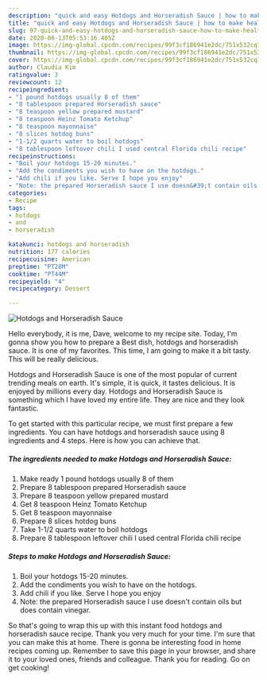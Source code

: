 ```yaml
---
description: "quick and easy Hotdogs and Horseradish Sauce | how to make healthy Hotdogs and Horseradish Sauce"
title: "quick and easy Hotdogs and Horseradish Sauce | how to make healthy Hotdogs and Horseradish Sauce"
slug: 97-quick-and-easy-hotdogs-and-horseradish-sauce-how-to-make-healthy-hotdogs-and-horseradish-sauce
date: 2020-06-13T05:53:16.405Z
image: https://img-global.cpcdn.com/recipes/99f3cf186941e2dc/751x532cq70/hotdogs-and-horseradish-sauce-recipe-main-photo.jpg
thumbnail: https://img-global.cpcdn.com/recipes/99f3cf186941e2dc/751x532cq70/hotdogs-and-horseradish-sauce-recipe-main-photo.jpg
cover: https://img-global.cpcdn.com/recipes/99f3cf186941e2dc/751x532cq70/hotdogs-and-horseradish-sauce-recipe-main-photo.jpg
author: Claudia Kim
ratingvalue: 3
reviewcount: 12
recipeingredient:
- "1 pound hotdogs usually 8 of them"
- "8 tablespoon prepared Horseradish sauce"
- "8 teaspoon yellow prepared mustard"
- "8 teaspoon Heinz Tomato Ketchup"
- "8 teaspoon mayonnaise"
- "8 slices hotdog buns"
- "1-1/2 quarts water to boil hotdogs"
- "8 tablespoon leftover chili I used central Florida chili recipe"
recipeinstructions:
- "Boil your hotdogs 15-20 minutes."
- "Add the condiments you wish to have on the hotdogs."
- "Add chili if you like. Serve I hope you enjoy"
- "Note: the prepared Horseradish sauce I use doesn&#39;t contain oils but does contain vinegar."
categories:
- Recipe
tags:
- hotdogs
- and
- horseradish

katakunci: hotdogs and horseradish 
nutrition: 177 calories
recipecuisine: American
preptime: "PT28M"
cooktime: "PT44M"
recipeyield: "4"
recipecategory: Dessert

---
```



![Hotdogs and Horseradish Sauce](https://img-global.cpcdn.com/recipes/99f3cf186941e2dc/751x532cq70/hotdogs-and-horseradish-sauce-recipe-main-photo.jpg)

Hello everybody, it is me, Dave, welcome to my recipe site. Today, I'm gonna show you how to prepare a Best dish, hotdogs and horseradish sauce. It is one of my favorites. This time, I am going to make it a bit tasty. This will be really delicious.



Hotdogs and Horseradish Sauce is one of the most popular of current trending meals on earth. It's simple, it is quick, it tastes delicious. It is enjoyed by millions every day. Hotdogs and Horseradish Sauce is something which I have loved my entire life. They are nice and they look fantastic.


To get started with this particular recipe, we must first prepare a few ingredients. You can have hotdogs and horseradish sauce using 8 ingredients and 4 steps. Here is how you can achieve that.

<!--inarticleads1-->

##### The ingredients needed to make Hotdogs and Horseradish Sauce:

1. Make ready 1 pound hotdogs usually 8 of them
1. Prepare 8 tablespoon prepared Horseradish sauce
1. Prepare 8 teaspoon yellow prepared mustard
1. Get 8 teaspoon Heinz Tomato Ketchup
1. Get 8 teaspoon mayonnaise
1. Prepare 8 slices hotdog buns
1. Take 1-1/2 quarts water to boil hotdogs
1. Prepare 8 tablespoon leftover chili I used central Florida chili recipe




<!--inarticleads2-->

##### Steps to make Hotdogs and Horseradish Sauce:

1. Boil your hotdogs 15-20 minutes.
1. Add the condiments you wish to have on the hotdogs.
1. Add chili if you like. Serve I hope you enjoy
1. Note: the prepared Horseradish sauce I use doesn&#39;t contain oils but does contain vinegar.




So that's going to wrap this up with this instant food hotdogs and horseradish sauce recipe. Thank you very much for your time. I'm sure that you can make this at home. There is gonna be interesting food in home recipes coming up. Remember to save this page in your browser, and share it to your loved ones, friends and colleague. Thank you for reading. Go on get cooking!
